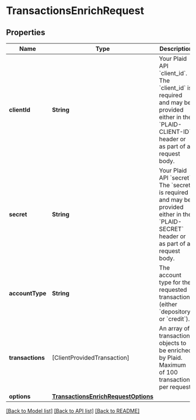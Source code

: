 # TransactionsEnrichRequest

## Properties
Name | Type | Description | Notes
------------ | ------------- | ------------- | -------------
**clientId** | **String** | Your Plaid API &#x60;client_id&#x60;. The &#x60;client_id&#x60; is required and may be provided either in the &#x60;PLAID-CLIENT-ID&#x60; header or as part of a request body. | [optional] 
**secret** | **String** | Your Plaid API &#x60;secret&#x60;. The &#x60;secret&#x60; is required and may be provided either in the &#x60;PLAID-SECRET&#x60; header or as part of a request body. | [optional] 
**accountType** | **String** | The account type for the requested transactions (either &#x60;depository&#x60; or &#x60;credit&#x60;). | 
**transactions** | [ClientProvidedTransaction] | An array of transaction objects to be enriched by Plaid. Maximum of 100 transactions per request. | 
**options** | [**TransactionsEnrichRequestOptions**](TransactionsEnrichRequestOptions.md) |  | [optional] 

[[Back to Model list]](../README.md#documentation-for-models) [[Back to API list]](../README.md#documentation-for-api-endpoints) [[Back to README]](../README.md)


